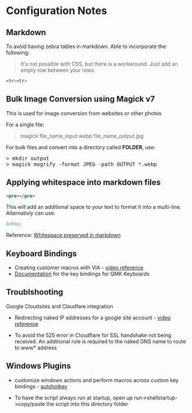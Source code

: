 # Configuration Notes

## Markdown
To avoid having zebra tables in markdown. Able to incorporate the following: 
> It's not possible with CSS, but there is a workaround. Just add an empty row between your rows.
```css
<tr><tr>
```

## Bulk Image Conversion using Magick v7
This is used for image conversion from websites or other photos 

For a single file: 
> magick file_name_input.webp file_name_output.jpg

For bulk files and convert into a directory called **FOLDER**, use: 

<pre>
> mkdir output
> magick mogrify -format JPEG -path OUTPUT *.webp 
</pre>

## Applying whitespace into markdown files 

```html
<pre></pre>
```
This will add an additional space to your text to format it into a multi-line. Alternativly can use: 
```html
&nbsp;
```
Reference: [Whitespace preserved in markdown](https://stackoverflow.com/questions/15721373/how-do-i-ensure-that-whitespace-is-preserved-in-markdown)

## Keyboard Bindings

- Creating customer macros with VIA - [video reference](https://www.youtube.com/watch?v=aKQH09xxWEU)
- [Documentation](https://docs.qmk.fm/keycodes) for the key bindings for QMK Keyboards

## Troublshooting

Google Cloudsites and Cloudfare integration

- Redirecting naked IP addresses for a google site account - [video reference](https://www.youtube.com/watch?v=MeZ0US6u24E)

- To avoid the 525 error in Cloudflare for SSL handshake not being received. An additional rule is required to the naked DNS name to route to www* address

## Windows Plugins 

- customize windows actions and perform macros across custom key bindings - [autohotkey](https://www.autohotkey.com/)

- To have the script always run at startup, open up run->shellstartup->copy/paste the script into this directory folder

